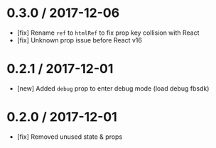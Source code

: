 0.3.0 / 2017-12-06
==================
- [fix] Rename `ref` to `htmlRef` to fix prop key collision with React
- [fix] Unknown prop issue before React v16 

0.2.1 / 2017-12-01
==================
- [new] Added `debug` prop to enter debug mode (load debug fbsdk)

0.2.0 / 2017-12-01
==================
- [fix] Removed unused state & props

